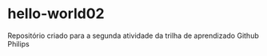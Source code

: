 # hello-world02
Repositório criado para a segunda atividade da trilha de aprendizado Github Philips
